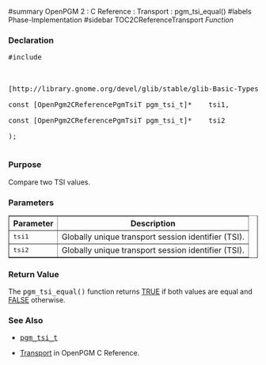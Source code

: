 ﻿#summary OpenPGM 2 : C Reference : Transport : pgm\_tsi\_equal()
#labels Phase-Implementation
#sidebar TOC2CReferenceTransport
_Function_
### Declaration ###
<pre>
#include <pgm/pgm.h><br>
<br>
[http://library.gnome.org/devel/glib/stable/glib-Basic-Types.html#gint gint] *pgm_tsi_equal* (<br>
const [OpenPgm2CReferencePgmTsiT pgm_tsi_t]*    tsi1,<br>
const [OpenPgm2CReferencePgmTsiT pgm_tsi_t]*    tsi2<br>
);<br>
</pre>

### Purpose ###
Compare two TSI values.

### Parameters ###

<table cellpadding='5' border='1' cellspacing='0'>
<tr>
<th>Parameter</th>
<th>Description</th>
</tr>
<tr>
<td><tt>tsi1</tt></td>
<td>Globally unique transport session identifier (TSI).</td>
</tr><tr>
<td><tt>tsi2</tt></td>
<td>Globally unique transport session identifier (TSI).</td>
</tr>
</table>

### Return Value ###
The <tt>pgm_tsi_equal()</tt> function returns [TRUE](http://library.gnome.org/devel/glib/stable/glib-Standard-Macros.html#TRUE--CAPS) if both values are equal and [FALSE](http://library.gnome.org/devel/glib/stable/glib-Standard-Macros.html#FALSE--CAPS) otherwise.

### See Also ###
  * <tt><a href='OpenPgm2CReferencePgmTsiT.md'>pgm_tsi_t</a></tt><br>
<ul><li><a href='OpenPgm2CReferenceTransport.md'>Transport</a> in OpenPGM C Reference.